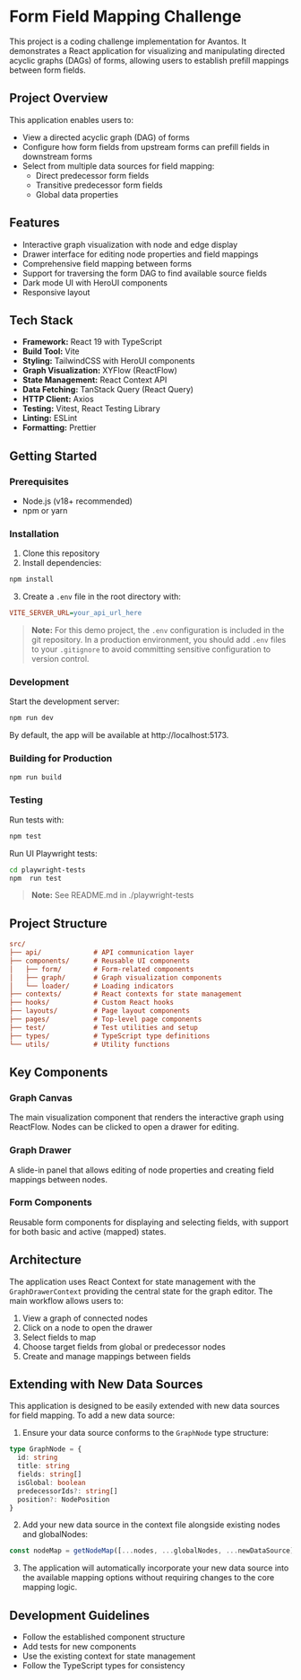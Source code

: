 # Form Field Mapping Challenge

This project is a coding challenge implementation for Avantos. It demonstrates a React application for visualizing and manipulating directed acyclic graphs (DAGs) of forms, allowing users to establish prefill mappings between form fields.

## Project Overview

This application enables users to:

- View a directed acyclic graph (DAG) of forms
- Configure how form fields from upstream forms can prefill fields in downstream forms
- Select from multiple data sources for field mapping:
   - Direct predecessor form fields
   - Transitive predecessor form fields
   - Global data properties

## Features

- Interactive graph visualization with node and edge display
- Drawer interface for editing node properties and field mappings
- Comprehensive field mapping between forms
- Support for traversing the form DAG to find available source fields
- Dark mode UI with HeroUI components
- Responsive layout

## Tech Stack

- **Framework:** React 19 with TypeScript
- **Build Tool:** Vite
- **Styling:** TailwindCSS with HeroUI components
- **Graph Visualization:** XYFlow (ReactFlow)
- **State Management:** React Context API
- **Data Fetching:** TanStack Query (React Query)
- **HTTP Client:** Axios
- **Testing:** Vitest, React Testing Library
- **Linting:** ESLint
- **Formatting:** Prettier

## Getting Started

### Prerequisites

- Node.js (v18+ recommended)
- npm or yarn

### Installation

1. Clone this repository
2. Install dependencies:

```bash
npm install

```

3. Create a `.env` file in the root directory with:

```ini
VITE_SERVER_URL=your_api_url_here

```

> **Note:** For this demo project, the `.env` configuration is included in the git repository. In a production environment, you should add `.env` files to your `.gitignore` to avoid committing sensitive configuration to version control.

### Development

Start the development server:

```bash
npm run dev

```

By default, the app will be available at http://localhost:5173.

### Building for Production

```bash
npm run build

```

### Testing

Run tests with:

```bash
npm test

```
Run UI Playwright tests:

```bash
cd playwright-tests
npm  run test

```
> **Note:** See README.md in ./playwright-tests

## Project Structure

```ini
src/
├── api/             # API communication layer
├── components/      # Reusable UI components
│   ├── form/        # Form-related components
│   ├── graph/       # Graph visualization components
│   └── loader/      # Loading indicators
├── contexts/        # React contexts for state management
├── hooks/           # Custom React hooks
├── layouts/         # Page layout components
├── pages/           # Top-level page components
├── test/            # Test utilities and setup
├── types/           # TypeScript type definitions
└── utils/           # Utility functions

```

## Key Components

### Graph Canvas

The main visualization component that renders the interactive graph using ReactFlow. Nodes can be clicked to open a drawer for editing.

### Graph Drawer

A slide-in panel that allows editing of node properties and creating field mappings between nodes.

### Form Components

Reusable form components for displaying and selecting fields, with support for both basic and active (mapped) states.

## Architecture

The application uses React Context for state management with the `GraphDrawerContext` providing the central state for the graph editor. The main workflow allows users to:

1. View a graph of connected nodes
2. Click on a node to open the drawer
3. Select fields to map
4. Choose target fields from global or predecessor nodes
5. Create and manage mappings between fields

## Extending with New Data Sources

This application is designed to be easily extended with new data sources for field mapping. To add a new data source:

1. Ensure your data source conforms to the `GraphNode` type structure:

```typescript
type GraphNode = {
  id: string
  title: string
  fields: string[]
  isGlobal: boolean
  predecessorIds?: string[]
  position?: NodePosition
}

```

2. Add your new data source in the context file alongside existing nodes and globalNodes:

```typescript
const nodeMap = getNodeMap([...nodes, ...globalNodes, ...newDataSource])

```

3. The application will automatically incorporate your new data source into the available mapping options without requiring changes to the core mapping logic.

## Development Guidelines

- Follow the established component structure
- Add tests for new components
- Use the existing context for state management
- Follow the TypeScript types for consistency
